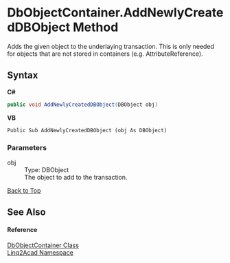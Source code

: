 # DbObjectContainer.AddNewlyCreatedDBObject Method 
 

Adds the given object to the underlaying transaction. This is only needed for objects that are not stored in containers (e.g. AttributeReference).

## Syntax

**C#**<br />
``` C#
public void AddNewlyCreatedDBObject(DBObject obj)
```

**VB**<br />
``` VB
Public Sub AddNewlyCreatedDBObject (obj As DBObject)
```


### Parameters
<dl><dt>obj</dt><dd>Type: DBObject<br />The object to add to the transaction.</dd></dl>
<a href="#DbObjectContainerAddNewlyCreatedDBObject-Method">Back to Top</a>

## See Also


#### Reference
<a href="T_Linq2Acad_DbObjectContainer.md#DbObjectContainer-Class">DbObjectContainer Class</a><br /><a href="N_Linq2Acad.md#Linq2Acad-Namespace">Linq2Acad Namespace</a><br />
